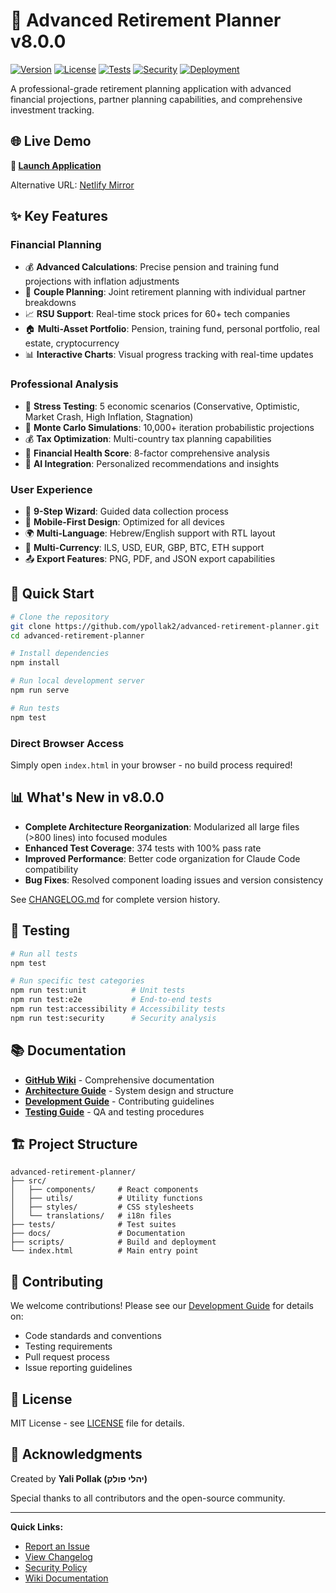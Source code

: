 # 🚀 Advanced Retirement Planner v8.0.0

[![Version](https://img.shields.io/badge/version-8.0.0-blue.svg)](https://github.com/ypollak2/advanced-retirement-planner)
[![License](https://img.shields.io/badge/license-MIT-green.svg)](LICENSE)
[![Tests](https://img.shields.io/badge/tests-374%2F374-brightgreen.svg)](tests/)
[![Security](https://img.shields.io/badge/security-100%25-brightgreen.svg)](tests/security-qa-analysis.js)
[![Deployment](https://img.shields.io/badge/deployment-live-brightgreen.svg)](https://ypollak2.github.io/advanced-retirement-planner)

A professional-grade retirement planning application with advanced financial projections, partner planning capabilities, and comprehensive investment tracking.

## 🌐 Live Demo

**🚀 [Launch Application](https://ypollak2.github.io/advanced-retirement-planner)**

Alternative URL: [Netlify Mirror](https://advanced-pension-planner.netlify.app/)

## ✨ Key Features

### Financial Planning
- 💰 **Advanced Calculations**: Precise pension and training fund projections with inflation adjustments
- 👥 **Couple Planning**: Joint retirement planning with individual partner breakdowns
- 📈 **RSU Support**: Real-time stock prices for 60+ tech companies
- 🏠 **Multi-Asset Portfolio**: Pension, training fund, personal portfolio, real estate, cryptocurrency
- 📊 **Interactive Charts**: Visual progress tracking with real-time updates

### Professional Analysis
- 🧪 **Stress Testing**: 5 economic scenarios (Conservative, Optimistic, Market Crash, High Inflation, Stagnation)
- 🎲 **Monte Carlo Simulations**: 10,000+ iteration probabilistic projections
- 💰 **Tax Optimization**: Multi-country tax planning capabilities
- 🎯 **Financial Health Score**: 8-factor comprehensive analysis
- 🤖 **AI Integration**: Personalized recommendations and insights

### User Experience
- 🧙 **9-Step Wizard**: Guided data collection process
- 📱 **Mobile-First Design**: Optimized for all devices
- 🌍 **Multi-Language**: Hebrew/English support with RTL layout
- 💱 **Multi-Currency**: ILS, USD, EUR, GBP, BTC, ETH support
- 📤 **Export Features**: PNG, PDF, and JSON export capabilities

## 🚀 Quick Start

```bash
# Clone the repository
git clone https://github.com/ypollak2/advanced-retirement-planner.git
cd advanced-retirement-planner

# Install dependencies
npm install

# Run local development server
npm run serve

# Run tests
npm test
```

### Direct Browser Access
Simply open `index.html` in your browser - no build process required!

## 📊 What's New in v8.0.0

- **Complete Architecture Reorganization**: Modularized all large files (>800 lines) into focused modules
- **Enhanced Test Coverage**: 374 tests with 100% pass rate
- **Improved Performance**: Better code organization for Claude Code compatibility
- **Bug Fixes**: Resolved component loading issues and version consistency

See [CHANGELOG.md](CHANGELOG.md) for complete version history.

## 🧪 Testing

```bash
# Run all tests
npm test

# Run specific test categories
npm run test:unit          # Unit tests
npm run test:e2e           # End-to-end tests
npm run test:accessibility # Accessibility tests
npm run test:security      # Security analysis
```

## 📚 Documentation

- **[GitHub Wiki](https://github.com/ypollak2/advanced-retirement-planner/wiki)** - Comprehensive documentation
- **[Architecture Guide](docs/architecture.md)** - System design and structure
- **[Development Guide](docs/Development-Guide.md)** - Contributing guidelines
- **[Testing Guide](docs/testing/TESTING-GUIDE.md)** - QA and testing procedures

## 🏗️ Project Structure

```
advanced-retirement-planner/
├── src/
│   ├── components/     # React components
│   ├── utils/          # Utility functions
│   ├── styles/         # CSS stylesheets
│   └── translations/   # i18n files
├── tests/              # Test suites
├── docs/               # Documentation
├── scripts/            # Build and deployment
└── index.html          # Main entry point
```

## 🤝 Contributing

We welcome contributions! Please see our [Development Guide](docs/Development-Guide.md) for details on:
- Code standards and conventions
- Testing requirements
- Pull request process
- Issue reporting guidelines

## 📄 License

MIT License - see [LICENSE](LICENSE) file for details.

## 🙏 Acknowledgments

Created by **Yali Pollak (יהלי פולק)**

Special thanks to all contributors and the open-source community.

---

**Quick Links:**
- [Report an Issue](https://github.com/ypollak2/advanced-retirement-planner/issues)
- [View Changelog](CHANGELOG.md)
- [Security Policy](docs/Security-Features.md)
- [Wiki Documentation](https://github.com/ypollak2/advanced-retirement-planner/wiki)